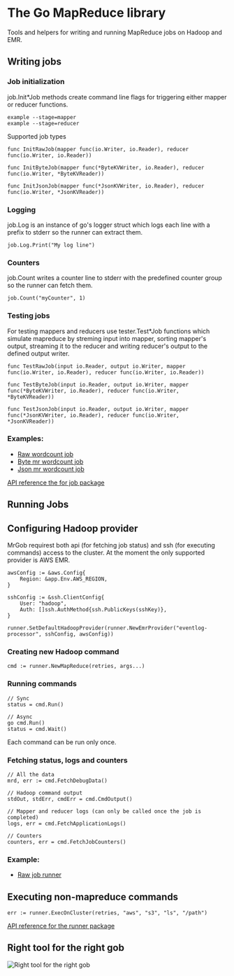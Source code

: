 # The Go MapReduce library

Tools and helpers for writing and running MapReduce jobs on Hadoop and EMR.

## Writing jobs

### Job initialization

job.Init\*Job methods create command line flags for triggering either mapper or reducer functions.

    example --stage=mapper
    example --stage=reducer

Supported job types

    func InitRawJob(mapper func(io.Writer, io.Reader), reducer func(io.Writer, io.Reader))

    func InitByteJob(mapper func(*ByteKVWriter, io.Reader), reducer func(io.Writer, *ByteKVReader))

    func InitJsonJob(mapper func(*JsonKVWriter, io.Reader), reducer func(io.Writer, *JsonKVReader))

### Logging

job.Log is an instance of go's logger struct which logs each line with a prefix to stderr so the runner can extract them.

    job.Log.Print("My log line")

### Counters

job.Count writes a counter line to stderr with the predefined counter group so the runner can fetch them.

    job.Count("myCounter", 1)

### Testing jobs

For testing mappers and reducers use tester.Test\*Job functions which simulate mapreduce by streming input into mapper, sorting mapper's output, streaming it to the reducer and writing reducer's output to the defined output writer.

    func TestRawJob(input io.Reader, output io.Writer, mapper func(io.Writer, io.Reader), reducer func(io.Writer, io.Reader))

    func TestByteJob(input io.Reader, output io.Writer, mapper func(*ByteKVWriter, io.Reader), reducer func(io.Writer, *ByteKVReader))

    func TestJsonJob(input io.Reader, output io.Writer, mapper func(*JsonKVWriter, io.Reader), reducer func(io.Writer, *JsonKVReader))


### Examples:

- [Raw wordcount job](https://github.com/Zemanta/mrgob/blob/master/_examples/wordcount_raw/wordcount.go)
- [Byte mr wordcount job](https://github.com/Zemanta/mrgob/blob/master/_examples/wordcount_byte/wordcount.go)
- [Json mr wordcount job](https://github.com/Zemanta/mrgob/blob/master/_examples/wordcount_json/wordcount.go)


[API reference the for job package](https://github.com/Zemanta/mrgob/blob/master/job/README.md)

## Running Jobs

## Configuring Hadoop provider

MrGob requirest both api (for fetching job status) and ssh (for executing commands) access to the cluster. At the moment the only supported provider is AWS EMR.

	awsConfig := &aws.Config{
		Region: &app.Env.AWS_REGION,
	}

	sshConfig := &ssh.ClientConfig{
		User: "hadoop",
		Auth: []ssh.AuthMethod{ssh.PublicKeys(sshKey)},
	}

	runner.SetDefaultHadoopProvider(runner.NewEmrProvider("eventlog-processor", sshConfig, awsConfig))

### Creating new Hadoop command

    cmd := runner.NewMapReduce(retries, args...)

### Running commands

    // Sync
    status = cmd.Run()

    // Async
    go cmd.Run()
    status = cmd.Wait()

Each command can be run only once.

### Fetching status, logs and counters

    // All the data
    mrd, err := cmd.FetchDebugData()

    // Hadoop command output
	stdOut, stdErr, cmdErr = cmd.CmdOutput()

    // Mapper and reducer logs (can only be called once the job is completed)
	logs, err = cmd.FetchApplicationLogs()

    // Counters
	counters, err = cmd.FetchJobCounters()

### Example:

- [Raw job runner](https://github.com/Zemanta/mrgob/blob/master/_examples/run_raw/run.go)

## Executing non-mapreduce commands

	err := runner.ExecOnCluster(retries, "aws", "s3", "ls", "/path")

[API reference for the runner package](https://github.com/Zemanta/mrgob/blob/master/runner/README.md)


## Right tool for the right gob

![Right tool for the right gob](https://media.giphy.com/media/iJWULINtShOnK/giphy.gif)
